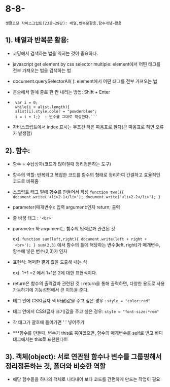 # 8-8-
```생활코딩 자바스크립트(23강~29강): 배열,반복문활용,함수개념~활용```

## 1). 배열과 반복문 활용:

- 코딩에서 검색하는 법을 익히는 것이 중요하다.

- javascript get element by css selector multiple: element에서 어떤 태그를 전부 가져오는 법을 검색하는 법

- document.querySelectorAll( ): element에서 어떤 태그를 전부 가져오는 법

- 콘솔에서 밑에 줄로 한 칸 내리는 방법: Shift + Enter

- ```var alist = document.querySelectorAll('a');
   var i = 0;
   while(i < alist.length){
   alist[i].style.color = "powderblue";
   i = i + 1;}  : 변수를 그대로 작성한다.```

- 자바스크립트에서 index 표시는 무조건 작은 따옴표로 한다(큰 따옴표로 하면 오류가 발생함)

## 2). 함수:

- 함수 = 수납상자(코드가 많아질때 정리정돈하는 도구)

- 함수의 역할: 반복되고 복잡한 코드를 함수의 형태로 정리하여 간결하고 효율적인 코드로 바꿔줌

- 스크립트 태그 밑에 함수를 만들어서 작성
        ```function two(){
             document.write('<li>2-1</li>');
             document.write('<li>2-2</li>');
         }```

- parameter(매개변수): 입력
  argument:인자
  return; 출력

- 줄 바꿈 태그 : ```'<br>'```

- parameter 와 argument는 함수의 입력값과 관련된 것

  ex). ```function sum(left,right){
                 document.write(left + right + '<br>');
               }
           sum(2,3)``` 에서 함수의 틀에 해당하는 변수(left, right)가 매개변수, 함수에 넣은 변수(2,3)가 인자

- 표현식: 어떠한 결과 값을 도출해 내는 식

   ex). 1+1 =2 에서 1+1은 2에 대한 표현식이다.

- return은 함수의 출력값과 관련된 것 : return을 통해 출력하면, 다양한 용도로 사용가능하기에 기능성면에서 큰 이득을 준다. 

- 태그 안에 CSS(글자 색 바꿈)값을 주고 싶은 경우 : ```style = "color:red"```


- 태그 안에서 CSS(글자 크기)값을 주고 싶은 경우: ```style = "font-size:*rem"```

- 각 태그가 괄호에 들어가면 ' ' 넣어주기

- ***함수를 만들때, 변수가 this로 묶여있으면, 함수의 매개변수를 self로 받고 바디 태그에서는 this로 표현한다!!!


## 3). 객체(object): 서로 연관된 함수나 변수를 그룹핑해서 정리정돈하는 것, 폴더와 비슷한 역할

- 해당 함수들을 하나의 객체로 나타내어 보다 코드를 간편하게 만드는 작업이 필요

